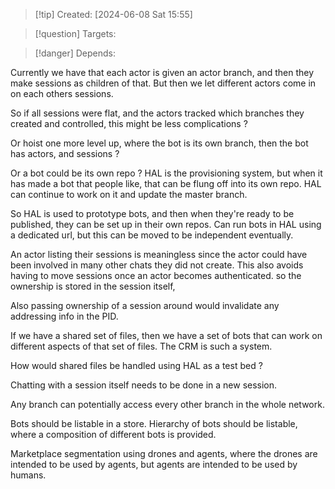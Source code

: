 
>[!tip] Created: [2024-06-08 Sat 15:55]

>[!question] Targets: 

>[!danger] Depends: 

Currently we have that each actor is given an actor branch, and then they make sessions as children of that.  But then we let different actors come in on each others sessions.

So if all sessions were flat, and the actors tracked which branches they created and controlled, this might be less complications ? 

Or hoist one more level up, where the bot is its own branch, then the bot has actors, and sessions ?

Or a bot could be its own repo ?
HAL is the provisioning system, but when it has made a bot that people like, that can be flung off into its own repo.  HAL can continue to work on it and update the master branch.

So HAL is used to prototype bots, and then when they're ready to be published, they can be set up in their own repos.
Can run bots in HAL using a dedicated url, but this can be moved to be independent eventually.

An actor listing their sessions is meaningless since the actor could have been involved in many other chats they did not create.
This also avoids having to move sessions once an actor becomes authenticated.
so the ownership is stored in the session itself, 

Also passing ownership of a session around would invalidate any addressing info in the PID.

If we have a shared set of files, then we have a set of bots that can work on different aspects of that set of files.  The CRM is such a system.

How would shared files be handled using HAL as a test bed ?

Chatting with a session itself needs to be done in a new session.

Any branch can potentially access every other branch in the whole network.

Bots should be listable in a store.
Hierarchy of bots should be listable, where a composition of different bots is provided.

Marketplace segmentation using drones and agents, where the drones are intended to be used by agents, but agents are intended to be used by humans.